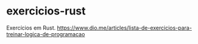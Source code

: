 # exercicios-rust
Exercícios em Rust.
https://www.dio.me/articles/lista-de-exercicios-para-treinar-logica-de-programacao
